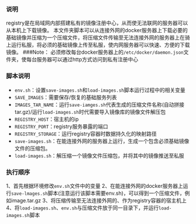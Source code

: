 ### 说明
registry是在局域网内部搭建私有的镜像注册中心，从而使无法联网的服务器可以从本机上下载镜像。
本文件夹脚本可以从连接外网的docker服务器上下载必要的基础镜像并压缩为一个压缩文件，将压缩文件传输至无法连接外网的服务器上在骑上运行私服，将必须的基础镜像上传至私服，使内网服务器可以快速、方便的下载镜像。
###Note：
必须修改每台docker服务器上的`/etc/docker/daemon.json`文件夹，使每台服务器可以通过http方式访问到私有注册中心

### 脚本说明
- `env.sh`：设置`save-images.sh`和`load-images.sh`脚本运行过程中的相关变量
 - `SAVE_IMAGES`：需要保存/恢复的基础服务列表
 - `IMAGES_TAR_NAME`：运行`save-iamges.sh`代表生成的压缩文件名称(自动拼接tar.gz)/运行`load-images.sh`时代需要导入镜像库的镜像文件解压包
 - `REGISTRY_HOST`：宿主机的ip
 - `REGISTRY_PORT`：registry服务暴露的端口
 - `REGISTRY_STORAGE`：运行registry容器时数据持久化的映射路径
- `save-images.sh`：在能连接外网的服务器上运行，生成一个包含必须基础镜像文件的压缩包。
- `load-images.sh`：解压缩一个镜像文件压缩包，并将其中的镜像推送至私服

### 执行顺序
1、首先根据环境修改`env.sh`文件中的变量
2、在能连接外网的docker服务器上运行`save-lmages.sh`脚本(注意运行该脚本需要env.sh)，可以得到一个压缩文件，例如image.tar.gz
3、将压缩传输至无法连接外网的、作为registry容器的宿主机上
4、将`load-images.sh`、`env.sh`与压缩文件放于同一目录下，并运行`load-images.sh`脚本
